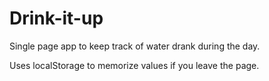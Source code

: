 # Drink-it-up
Single page app to keep track of water drank during the day.

Uses localStorage to memorize values if you leave the page.
